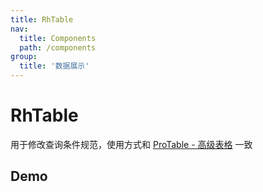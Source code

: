 ```yaml
---
title: RhTable
nav:
  title: Components
  path: /components
group:
  title: '数据展示'
---
```


# RhTable

用于修改查询条件规范，使用方式和 [ProTable - 高级表格](https://procomponents.ant.design/components/table?current=1&pageSize=5) 一致

## Demo

<code src="./demo.tsx">

<API src="./api.d.ts"/>
